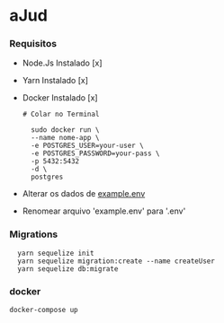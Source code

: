 # aJud

### Requisitos

- Node.Js Instalado [x]
- Yarn Instalado [x]

- Docker Instalado [x]

  ```
  # Colar no Terminal

    sudo docker run \
    --name nome-app \
    -e POSTGRES_USER=your-user \
    -e POSTGRES_PASSWORD=your-pass \
    -p 5432:5432
    -d \
    postgres
  ```

- Alterar os dados de <a href="#">example.env</a>
- Renomear arquivo 'example.env' para '.env'


### Migrations

```
  yarn sequelize init
  yarn sequelize migration:create --name createUser
  yarn sequelize db:migrate
```

### docker

```
docker-compose up
```
